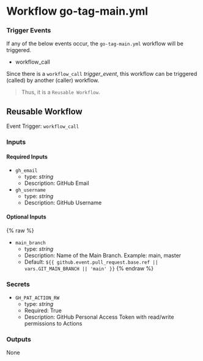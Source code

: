 # Workflow go-tag-main.yml

### Trigger Events

If any of the below events occur, the `go-tag-main.yml` workflow will be triggered.

- workflow_call

Since there is a `workflow_call` _trigger_event_, this workflow can be triggered (called) by another (caller) workflow.
> Thus, it is a `Reusable Workflow`.


## Reusable Workflow

Event Trigger: `workflow_call`

### Inputs

#### Required Inputs

- `gh_email`
    - type: _string_
    - Description: GitHub Email
- `gh_username`
    - type: _string_
    - Description: GitHub Username

#### Optional Inputs

{% raw %}
- `main_branch`
    - type: _string_
    - Description: Name of the Main Branch. Example: main, master
    - Default: `${{ github.event.pull_request.base.ref || vars.GIT_MAIN_BRANCH || 'main' }}`
{% endraw %}

### Secrets

- `GH_PAT_ACTION_RW`
    - type: _string_
    - Required: True
    - Description: GitHub Personal Access Token with read/write permissions to Actions

### Outputs

None
